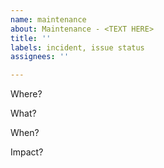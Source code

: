 ```yaml
---
name: maintenance
about: Maintenance - <TEXT HERE>
title: ''
labels: incident, issue status
assignees: ''

---
```


Where?


What?


When?


Impact?
